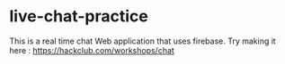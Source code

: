 # live-chat-practice
This is a real time chat Web application that uses firebase. Try making it here : https://hackclub.com/workshops/chat
